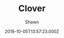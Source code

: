---
title: Clover
github: https://github.com/esappear/hexo-theme-clover
demo: https://clovertuan.github.io/
author: Shawn
ssg:
  - Hexo
cms:
  - No Cms
date: 2018-10-05T13:57:23.000Z
description: Clover theme for Hexo.
stale: true
disabled_reason: demo url not found
disabled: true
---